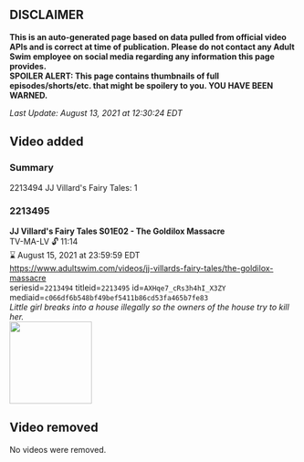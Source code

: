 ## DISCLAIMER
**This is an auto-generated page based on data pulled from official video APIs and is correct at time of publication. Please do not contact any Adult Swim employee on social media regarding any information this page provides.**  
**SPOILER ALERT: This page contains thumbnails of full episodes/shorts/etc. that might be spoilery to you. YOU HAVE BEEN WARNED.**  

_Last Update: August 13, 2021 at 12:30:24 EDT_
## Video added
### Summary
2213494 JJ Villard's Fairy Tales: 1  
### 2213495
**JJ Villard's Fairy Tales S01E02 - The Goldilox Massacre**  
TV-MA-LV 🔓 11:14  
⌛ August 15, 2021 at 23:59:59 EDT  
https://www.adultswim.com/videos/jj-villards-fairy-tales/the-goldilox-massacre  
seriesid=`2213494` titleid=`2213495` id=`AXHqe7_cRs3h4hI_X3ZY` mediaid=`c066df6b548bf49bef5411b86cd53fa465b7fe83`  
_Little girl breaks into a house illegally so the owners of the house try to kill her._  
<a href="https://media.cdn.adultswim.com/uploads/20200506/thumbnails/2_2056105564-JJVFT_001.jpg"><img src="https://media.cdn.adultswim.com/uploads/20200506/thumbnails/2_2056105564-JJVFT_001.jpg" height="144px" /></a>
## Video removed
No videos were removed.  

